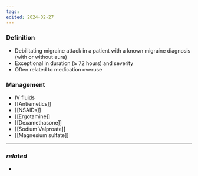```yaml
---
tags: 
edited: 2024-02-27
---
```

### Definition
- Debilitating migraine attack in a patient with a known migraine diagnosis (with or without aura)
- Exceptional in duration (≥ 72 hours) and severity
- Often related to medication overuse
### Management
- IV fluids
-  [[Antiemetics]]
- [[NSAIDs]]
- [[Ergotamine]]
- [[Dexamethasone]]
- [[Sodium Valproate]]
- [[Magnesium sulfate]] 

---
### *related*
- 